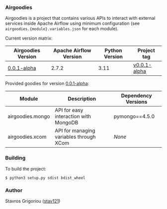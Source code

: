 ### Airgoodies


Airgoodies is a project that contains various APIs to interact with external services inside Apache Airflow using minimum configuration (see `airgoodies.{module}.variables.json` for each module).


Current version matrix:


| Airgoodies Version                                                                         | Apache Airflow Version | Python Version | Project tag                                                                                 |
|--------------------------------------------------------------------------------------------|------------------------|----------------|---------------------------------------------------------------------------------------------|
| [0.0.1-alpha](https://github.com/stav121/apache-airflow-goodies/releases/tag/v0.0.1-alpha) | 2.7.2                  | 3.11           | [v0.0.1-alpha](https://github.com/stav121/apache-airflow-goodies/releases/tag/v0.0.1-alpha) |


Provided goodies for version [0.0.1-alpha](https://github.com/stav121/apache-airflow-goodies/releases/tag/v0.0.1-alpha):


| Module           | Description                             | Dependency Versions |
|------------------|-----------------------------------------|---------------------|
| airgoodies.mongo | API for easy interaction with MongoDB   | pymongo==4.5.0      |
| airgoodies.xcom  | API for managing variables through XCom | *None*              |


### Building


To build the project:


```shell
$ python3 setup.py sdist bdist_wheel
```


### Author


Stavros Grigoriou ([stav121](https://github.com/stav121))